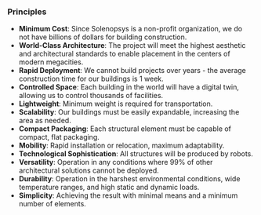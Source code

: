 ### Principles

- **Minimum Cost**: Since Solenopsys is a non-profit organization, we do not have billions of dollars for building construction.
- **World-Class Architecture**: The project will meet the highest aesthetic and architectural standards to enable placement in the centers of modern megacities.
- **Rapid Deployment**: We cannot build projects over years - the average construction time for our buildings is 1 week.
- **Controlled Space**: Each building in the world will have a digital twin, allowing us to control thousands of facilities.
- **Lightweight**: Minimum weight is required for transportation.
- **Scalability**: Our buildings must be easily expandable, increasing the area as needed.
- **Compact Packaging**: Each structural element must be capable of compact, flat packaging.
- **Mobility**: Rapid installation or relocation, maximum adaptability.
- **Technological Sophistication**: All structures will be produced by robots.
- **Versatility**: Operation in any conditions where 99% of other architectural solutions cannot be deployed.
- **Durability**: Operation in the harshest environmental conditions, wide temperature ranges, and high static and dynamic loads.
- **Simplicity**: Achieving the result with minimal means and a minimum number of elements.
